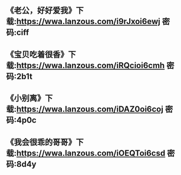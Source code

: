 ## 《老公，好好爱我》下载:https://wwa.lanzous.com/i9rJxoi6ewj 密码:ciff


## 《宝贝吃着很香》下载:https://wwa.lanzous.com/iRQcioi6cmh 密码:2b1t


## 《小别离》下载:https://wwa.lanzous.com/iDAZ0oi6coj 密码:4p0c


## 《我会很乖的哥哥》下载:https://wwa.lanzous.com/iOEQToi6csd 密码:8d4y
